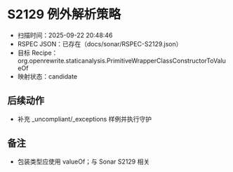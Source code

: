 ﻿# S2129 例外解析策略

- 扫描时间：2025-09-22 20:48:46
- RSPEC JSON：已存在（docs/sonar/RSPEC-S2129.json）
- 目标 Recipe：org.openrewrite.staticanalysis.PrimitiveWrapperClassConstructorToValueOf
- 映射状态：candidate

## 后续动作
- 补充 _uncompliant/_exceptions 样例并执行守护

## 备注
- 包装类型应使用 valueOf；与 Sonar S2129 相关
